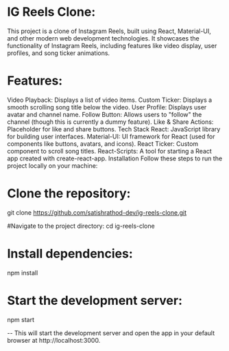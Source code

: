 # IG Reels Clone:
This project is a clone of Instagram Reels, built using React, Material-UI, and other modern web development technologies. It showcases the functionality of Instagram Reels, including features like video display, user profiles, and song ticker animations.

# Features:
Video Playback: Displays a list of video items.
Custom Ticker: Displays a smooth scrolling song title below the video.
User Profile: Displays user avatar and channel name.
Follow Button: Allows users to "follow" the channel (though this is currently a dummy feature).
Like & Share Actions: Placeholder for like and share buttons.
Tech Stack
React: JavaScript library for building user interfaces.
Material-UI: UI framework for React (used for components like buttons, avatars, and icons).
React Ticker: Custom component to scroll song titles.
React-Scripts: A tool for starting a React app created with create-react-app.
Installation
Follow these steps to run the project locally on your machine:

# Clone the repository:
git clone https://github.com/satishrathod-dev/ig-reels-clone.git

#Navigate to the project directory:
cd ig-reels-clone

# Install dependencies:
npm install

# Start the development server:
npm start

-- This will start the development server and open the app in your default browser at http://localhost:3000.
